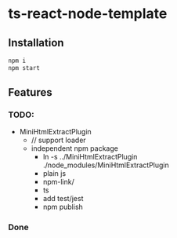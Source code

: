 # ts-react-node-template

## Installation

```bash
npm i
npm start
```

## Features

### TODO:

- MiniHtmlExtractPlugin
  - // support loader
  - independent npm package
    - ln -s ../MiniHtmlExtractPlugin ./node_modules/MiniHtmlExtractPlugin
    - plain js
    - npm-link/
    - ts
    - add test/jest
    - npm publish

### Done
